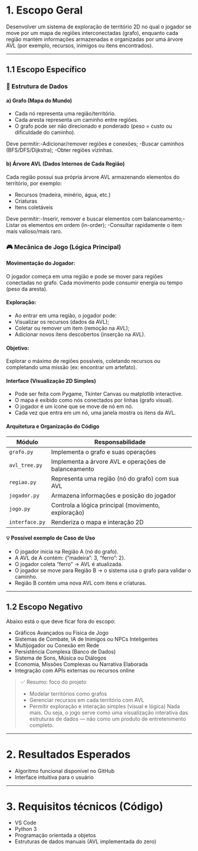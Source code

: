 # 1. Escopo Geral
Desenvolver um sistema de exploração de território 2D no qual o jogador se move por um mapa de regiões interconectadas (grafo), enquanto cada região mantém informações armazenadas e organizadas por uma árvore AVL (por exemplo, recursos, inimigos ou itens encontrados).

---
## 1.1 Escopo Específico

### 🎲 Estrutura de Dados
#### a) Grafo (Mapa do Mundo)
- Cada nó representa uma região/território.
- Cada aresta representa um caminho entre regiões.
- O grafo pode ser não direcionado e ponderado (peso = custo ou dificuldade do caminho).

Deve permitir:-Adicionar/remover regiões e conexões; -Buscar caminhos (BFS/DFS/Dijkstra); -Obter regiões vizinhas.

#### b) Árvore AVL (Dados Internos de Cada Região)
Cada região possui sua própria árvore AVL armazenando elementos do território, por exemplo:
- Recursos (madeira, minério, água, etc.)
- Criaturas
- Itens coletáveis

Deve permitir:-Inserir, remover e buscar elementos com balanceamento;-Listar os elementos em ordem (in-order); -Consultar rapidamente o item mais valioso/mais raro.

### 🎮 Mecânica de Jogo (Lógica Principal)

#### Movimentação do Jogador:
O jogador começa em uma região e pode se mover para regiões conectadas no grafo.
Cada movimento pode consumir energia ou tempo (peso da aresta).

#### Exploração:
- Ao entrar em uma região, o jogador pode:
- Visualizar os recursos (dados da AVL);
- Coletar ou remover um item (remoção na AVL);
- Adicionar novos itens descobertos (inserção na AVL).

#### Objetivo:
Explorar o máximo de regiões possíveis, coletando recursos ou completando uma missão (ex: encontrar um artefato).

#### Interface (Visualização 2D Simples)

- Pode ser feita com Pygame, Tkinter Canvas ou matplotlib interactive.
- O mapa é exibido como nós conectados por linhas (grafo visual).
- O jogador é um ícone que se move de nó em nó.
- Cada vez que entra em um nó, uma janela mostra os itens da AVL.

#### Arquitetura e Organização do Código

| Módulo         | Responsabilidade                                     |
| -------------- | ---------------------------------------------------- |
| `grafo.py`     | Implementa o grafo e suas operações                  |
| `avl_tree.py`  | Implementa a árvore AVL e operações de balanceamento |
| `regiao.py`    | Representa uma região (nó do grafo) com sua AVL      |
| `jogador.py`   | Armazena informações e posição do jogador            |
| `jogo.py`      | Controla a lógica principal (movimento, exploração)  |
| `interface.py` | Renderiza o mapa e interação 2D                      |

#### 💡 Possível exemplo de Caso de Uso

- O jogador inicia na Região A (nó do grafo).
- A AVL de A contém: {“madeira”: 3, “ferro”: 2}.
- O jogador coleta “ferro” → AVL é atualizada.
- O jogador se move para Região B → o sistema usa o grafo para validar o caminho.
- Região B contém uma nova AVL com itens e criaturas.


---
## 1.2 Escopo Negativo
Abaixo está o que deve ficar fora do escopo:

- Gráficos Avançados ou Física de Jogo
- Sistemas de Combate, IA de Inimigos ou NPCs Inteligentes
- Multijogador ou Conexão em Rede
- Persistência Complexa (Banco de Dados)
- Sistema de Sons, Música ou Diálogos
- Economia, Missões Complexas ou Narrativa Elaborada
- Integração com APIs externas ou recursos online

> ✅ Resumo: foco do projeto
> - Modelar territórios como grafos
> - Gerenciar recursos em cada território com AVL
> - Permitir exploração e interação simples (visual e lógica)
> Nada mais.
> Ou seja, o jogo serve como uma visualização interativa das estruturas de dados — não como um produto de entretenimento completo.


---

# 2. Resultados Esperados

- Algoritmo funcional disponível no GitHub
- Interface intuitiva para o usuário

---

# 3. Requisitos técnicos (Código)
- VS Code
- Python 3
- Programação orientada a objetos
- Estruturas de dados manuais (AVL implementada do zero)
